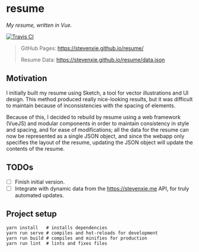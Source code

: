 # resume

_My resume, written in Vue._

[![Travis CI][travis-img]][travis]

> GitHub Pages: https://stevenxie.github.io/resume/
>
> Resume Data: https://stevenxie.github.io/resume/data.json

## Motivation

I initially built my resume using Sketch, a tool for vector illustrations and
UI design. This method produced really nice-looking results, but it was
difficult to maintain because of inconsistencies with the spacing of elements.

Because of this, I decided to rebuild by resume using a web framework (VueJS)
and modular components in order to maintain consistency in style and spacing,
and for ease of modifications; all the data for the resume can now be
represented as a single JSON object, and since the webapp only specifies the
layout of the resume, updating the JSON object will update the contents of
the resume.

## TODOs

- [ ] Finish initial version.
- [ ] Integrate with dynamic data from the https://stevenxie.me API, for truly
      automated updates.

## Project setup

```
yarn install   # installs dependencies
yarn run serve # compiles and hot-reloads for development
yarn run build # compiles and minifies for production
yarn run lint  # lints and fixes files
```

[travis]: https://travis-ci.com/stevenxie/vue-resume
[travis-img]: https://travis-ci.com/stevenxie/vue-resume.svg?branch=master
